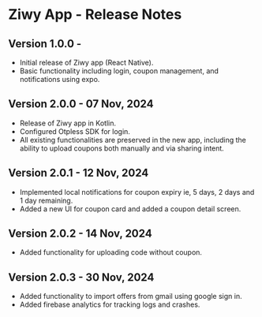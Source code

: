# Ziwy App - Release Notes

## Version 1.0.0 - 
- Initial release of Ziwy app (React Native).
- Basic functionality including login, coupon management, and notifications using expo.


## Version 2.0.0 - 07 Nov, 2024
- Release of Ziwy app in Kotlin.
- Configured Otpless SDK for login.
- All existing functionalities are preserved in the new app, including the ability to upload coupons both manually and via sharing intent.

## Version 2.0.1 - 12 Nov, 2024
- Implemented local notifications for coupon expiry ie, 5 days, 2 days and 1 day remaining.
- Added a new UI for coupon card and added a coupon detail screen.

## Version 2.0.2 - 14 Nov, 2024
- Added functionality for uploading code without coupon.

## Version 2.0.3 - 30 Nov, 2024
- Added functionality to import offers from gmail using google sign in.
- Added firebase analytics for tracking logs and crashes.